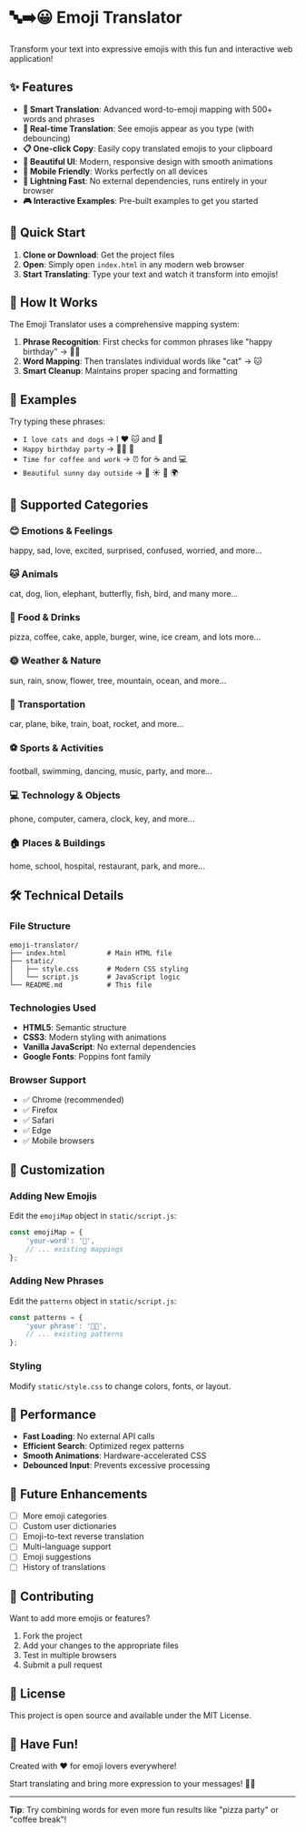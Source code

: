 # 🔤➡️😀 Emoji Translator

Transform your text into expressive emojis with this fun and interactive web application!

## ✨ Features

- **🎯 Smart Translation**: Advanced word-to-emoji mapping with 500+ words and phrases
- **🔄 Real-time Translation**: See emojis appear as you type (with debouncing)
- **📋 One-click Copy**: Easily copy translated emojis to your clipboard
- **🎨 Beautiful UI**: Modern, responsive design with smooth animations
- **📱 Mobile Friendly**: Works perfectly on all devices
- **🚀 Lightning Fast**: No external dependencies, runs entirely in your browser
- **🎮 Interactive Examples**: Pre-built examples to get you started

## 🚀 Quick Start

1. **Clone or Download**: Get the project files
2. **Open**: Simply open `index.html` in any modern web browser
3. **Start Translating**: Type your text and watch it transform into emojis!

## 🎪 How It Works

The Emoji Translator uses a comprehensive mapping system:

1. **Phrase Recognition**: First checks for common phrases like "happy birthday" → 🎂🎉
2. **Word Mapping**: Then translates individual words like "cat" → 🐱
3. **Smart Cleanup**: Maintains proper spacing and formatting

## 📝 Examples

Try typing these phrases:

- `I love cats and dogs` → I ❤️ 🐱 and 🐶
- `Happy birthday party` → 🎂🎉 🎉
- `Time for coffee and work` → ⏰ for ☕ and 💻
- `Beautiful sunny day outside` → 🌸 ☀️ 📅 🌍

## 🎯 Supported Categories

### 😊 Emotions & Feelings
happy, sad, love, excited, surprised, confused, worried, and more...

### 🐱 Animals
cat, dog, lion, elephant, butterfly, fish, bird, and many more...

### 🍕 Food & Drinks
pizza, coffee, cake, apple, burger, wine, ice cream, and lots more...

### 🌞 Weather & Nature
sun, rain, snow, flower, tree, mountain, ocean, and more...

### 🚗 Transportation
car, plane, bike, train, boat, rocket, and more...

### ⚽ Sports & Activities
football, swimming, dancing, music, party, and more...

### 💻 Technology & Objects
phone, computer, camera, clock, key, and more...

### 🏠 Places & Buildings
home, school, hospital, restaurant, park, and more...

## 🛠️ Technical Details

### File Structure
```
emoji-translator/
├── index.html          # Main HTML file
├── static/
│   ├── style.css       # Modern CSS styling
│   └── script.js       # JavaScript logic
└── README.md           # This file
```

### Technologies Used
- **HTML5**: Semantic structure
- **CSS3**: Modern styling with animations
- **Vanilla JavaScript**: No external dependencies
- **Google Fonts**: Poppins font family

### Browser Support
- ✅ Chrome (recommended)
- ✅ Firefox
- ✅ Safari
- ✅ Edge
- ✅ Mobile browsers

## 🎨 Customization

### Adding New Emojis
Edit the `emojiMap` object in `static/script.js`:
```javascript
const emojiMap = {
    'your-word': '🎯',
    // ... existing mappings
};
```

### Adding New Phrases
Edit the `patterns` object in `static/script.js`:
```javascript
const patterns = {
    'your phrase': '🎯✨',
    // ... existing patterns
};
```

### Styling
Modify `static/style.css` to change colors, fonts, or layout.

## 🚀 Performance

- **Fast Loading**: No external API calls
- **Efficient Search**: Optimized regex patterns
- **Smooth Animations**: Hardware-accelerated CSS
- **Debounced Input**: Prevents excessive processing

## 🔮 Future Enhancements

- [ ] More emoji categories
- [ ] Custom user dictionaries
- [ ] Emoji-to-text reverse translation
- [ ] Multi-language support
- [ ] Emoji suggestions
- [ ] History of translations

## 🤝 Contributing

Want to add more emojis or features? 

1. Fork the project
2. Add your changes to the appropriate files
3. Test in multiple browsers
4. Submit a pull request

## 📄 License

This project is open source and available under the MIT License.

## 🎉 Have Fun!

Created with ❤️ for emoji lovers everywhere! 

Start translating and bring more expression to your messages! 🚀✨

---

**Tip**: Try combining words for even more fun results like "pizza party" or "coffee break"! 
